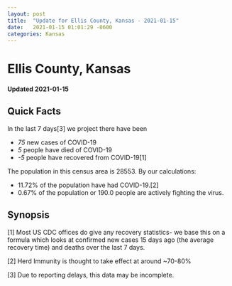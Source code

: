 ```yaml
---
layout: post
title:  "Update for Ellis County, Kansas - 2021-01-15"
date:   2021-01-15 01:01:29 -0600
categories: Kansas
---
```


# Ellis County, Kansas
#### Updated 2021-01-15

## Quick Facts

In the last 7 days[3] we project there have been
- *75* new cases of COVID-19
- *5* people have died of COVID-19
- *-5* people have recovered from COVID-19[1]

The population in this census area is 28553. By our calculations:
- 11.72% of the population have had COVID-19.[2]
- 0.67% of the population or 190.0 people are actively fighting the virus.

## Synopsis




[1] Most US CDC offices do give any recovery statistics- we base this on a formula which looks at confirmed new cases
15 days ago (the average recovery time) and deaths over the last 7 days.

[2] Herd Immunity is thought to take effect at around ~70-80%

[3] Due to reporting delays, this data may be incomplete.
 
    